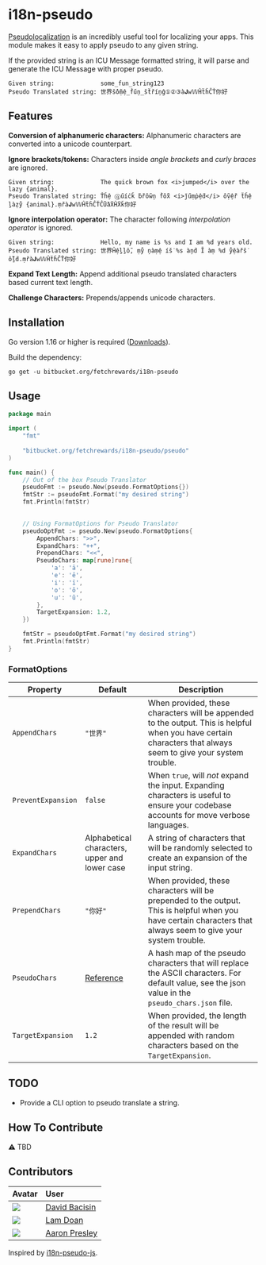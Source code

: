 # i18n-pseudo
[Pseudolocalization](https://en.wikipedia.org/wiki/Pseudolocalization) is an incredibly useful tool for localizing your 
apps. This module makes it easy to apply pseudo to any given string.

If the provided string is an ICU Message formatted string, it will parse and generate the ICU Message with proper pseudo.

```
Given string:             some_fun_string123
Pseudo Translated string: 世界ṧỗṃệ_ḟűņ_ṧẗříņĝ①②③à𝐉𝚠𝕎ĤẗȟĈŤ你好
```

## Features

**Conversion of alphanumeric characters:** Alphanumeric characters are converted into a unicode counterpart.

**Ignore brackets/tokens:** Characters inside _angle brackets_ and _curly braces_ are ignored.
```
Given string:             The quick brown fox <i>jumped</i> over the lazy {animal}.
Pseudo Translated string: Ťȟệ ⓠűíċǩ ḃřỗ𝚠ņ ḟỗẍ <i>ǰűṃṗệḋ</i> ỗṿệř ẗȟệ ḻàẓẙ {animal}.ṃřà𝐉𝚠𝕎ĤẗȟĈŤĈṺàẌĤẌǩ你好
```

**Ignore interpolation operator:** The character following _interpolation operator_ is ignored.
```
Given string:             Hello, my name is %s and I am %d years old.
Pseudo Translated string: 世界Ĥệḻḻỗ, ṃẙ ņàṃệ íṧ %s àņḋ Ĩ àṃ %d ẙệàřṧ ỗḻḋ.ṃřà𝐉𝚠𝕎ĤẗȟĈŤ你好
```

**Expand Text Length:** Append additional pseudo translated characters based current text length.

**Challenge Characters:** Prepends/appends unicode characters.

## Installation
Go version 1.16 or higher is required ([Downloads](https://golang.org/dl/)).

Build the dependency:
```shell
go get -u bitbucket.org/fetchrewards/i18n-pseudo
```

## Usage 

```go
package main

import (
	"fmt"
	
	"bitbucket.org/fetchrewards/i18n-pseudo/pseudo"
)

func main() {
	// Out of the box Pseudo Translator
	pseudoFmt := pseudo.New(pseudo.FormatOptions{})
	fmtStr := pseudoFmt.Format("my desired string")
	fmt.Println(fmtStr)

	
	// Using FormatOptions for Pseudo Translator
	pseudoOptFmt := pseudo.New(pseudo.FormatOptions{
		AppendChars: ">>",
		ExpandChars: "++",
		PrependChars: "<<",
		PseudoChars: map[rune]rune{
			'a': 'ā',
			'e': 'ē',
			'i': 'ī',
			'o': 'ō',
			'u': 'ũ',
		},
		TargetExpansion: 1.2,
	})

	fmtStr = pseudoOptFmt.Format("my desired string")
	fmt.Println(fmtStr)
}
```

### FormatOptions
| Property           | Default                                                                                            | Description                                                                                                                                                     |
|--------------------|----------------------------------------------------------------------------------------------------|-----------------------------------------------------------------------------------------------------------------------------------------------------------------|
| `AppendChars`      | `"世界"`                                                                                             | When provided, these characters will be appended to the output. This is helpful when you have certain characters that always seem to give your system trouble.  |
| `PreventExpansion` | `false`                                                                                            | When `true`, will _not_ expand the input. Expanding characters is useful to ensure your codebase accounts for move verbose languages.                           |
| `ExpandChars`      | Alphabetical characters, upper and lower case                                                      | A string of characters that will be randomly selected to create an expansion of the input string.                                                               |
| `PrependChars`     | `"你好"`                                                                                             | When provided, these characters will be prepended to the output. This is helpful when you have certain characters that always seem to give your system trouble. |
| `PseudoChars`      | [Reference](https://bitbucket.org/fetchrewards/i18n-pseudo/src/main/pseudo/data/pseudo_chars.json) | A hash map of the pseudo characters that will replace the ASCII characters. For default value, see the json value in the `pseudo_chars.json` file.              |
| `TargetExpansion`  | `1.2`                                                                                              | When provided, the length of the result will be appended with random characters based on the `TargetExpansion`.                                                 |

## TODO
* Provide a CLI option to pseudo translate a string.

## How To Contribute
⚠️ TBD

## Contributors
| Avatar                                                                                         | User                                              |
|:-----------------------------------------------------------------------------------------------|:--------------------------------------------------|
| [![](https://avatars.githubusercontent.com/u/10532538?s=50)](https://github.com/davidbacisin/) | [David Bacisin](https://github.com/davidbacisin/) |
| [![](https://avatars.githubusercontent.com/u/6640850?s=50)](https://github.com/lamvdoan/)      | [Lam Doan](https://github.com/lamvdoan/)          |
| [![](https://avatars.githubusercontent.com/u/155617?s=50)](https://github.com/AaronPresley/)   | [Aaron Presley](https://github.com/AaronPresley/) |

Inspired by [i18n-pseudo-js](https://github.com/AaronPresley/i18n-pseudo-js).
